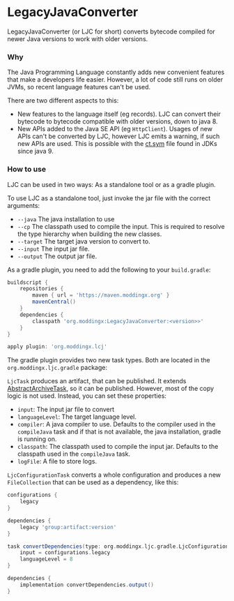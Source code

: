 # LegacyJavaConverter

LegacyJavaConverter (or LJC for short) converts bytecode compiled for newer Java versions to work with older versions.

### Why 

The Java Programming Language constantly adds new convenient features that make a developers life easier. However, a lot of code still runs on older JVMs, so recent language features can't be used.

There are two different aspects to this:

  * New features to the language itself (eg records). LJC can convert their bytecode to bytecode compatible with older versions, down to java 8.
  * New APIs added to the Java SE API (eg `HttpClient`). Usages of new APIs can't be converted by LJC, however LJC emits a warning, if such new APIs are used. This is possible with the [ct.sym](https://www.morling.dev/blog/the-anatomy-of-ct-sym-how-javac-ensures-backwards-compatibility/) file found in JDKs since java 9.

### How to use

LJC can be used in two ways: As a standalone tool or as a gradle plugin.

To use LJC as a standalone tool, just invoke the jar file with the correct arguments:

  * `--java` The java installation to use
  * `--cp` The classpath used to compile the input. This is required to resolve the type hierarchy when building the new classes.
  * `--target` The target java version to convert to.
  * `--input` The input jar file.
  * `--output` The output jar file.

As a gradle plugin, you need to add the following to your `build.gradle`:

```groovy
buildscript {
    repositories {
        maven { url = 'https://maven.moddingx.org' }
        mavenCentral()
    }
    dependencies {
        classpath 'org.moddingx:LegacyJavaConverter:<version>>'
    }
}

apply plugin: 'org.moddingx.lcj'
```

The gradle plugin provides two new task types. Both are located in the `org.moddingx.ljc.gradle` package:

`LjcTask` produces an artifact, that can be published. It extends [AbstractArchiveTask](https://docs.gradle.org/current/dsl/org.gradle.api.tasks.bundling.AbstractArchiveTask.html), so it can be published. However, most of the copy logic is not used. Instead, you can set these properties:

  * `input`: The input jar file to convert
  * `languageLevel`: The target language level.
  * `compiler`: A java compiler to use. Defaults to the compiler used in the `compileJava` task and if that is not available, the java installation, gradle is running on.
  * `classpath`: The classpath used to compile the input jar. Defaults to the classpath used in the `compileJava` task.
  * `logFile`: A file to store logs.

`LjcConfigurationTask` converts a whole configuration and produces a new `FileCollection` that can be used as a dependency, like this:

```groovy
configurations {
    legacy
}

dependencies {
    legacy 'group:artifact:version'
}

task convertDependencies(type: org.moddingx.ljc.gradle.LjcConfigurationTask) {
    input = configurations.legacy
    languageLevel = 8
}

dependencies {
    implementation convertDependencies.output()
}
```

